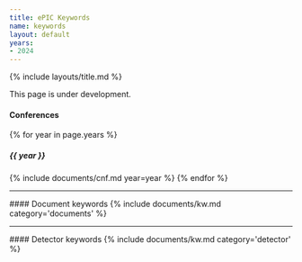 ```yaml
---
title: ePIC Keywords
name: keywords
layout: default
years:
- 2024
---
```

{% include layouts/title.md %}


This page is under development.

#### Conferences
{% for year in page.years %}
##### {{ year }}

{% include documents/cnf.md year=year %}
{% endfor %}

<hr/>
#### Document keywords
{% include documents/kw.md category='documents' %}

<hr/>
#### Detector keywords
{% include documents/kw.md category='detector' %}